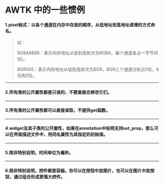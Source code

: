 # AWTK 中的一些惯例

#### 1.pixel格式：以各个通道在内存中存放的顺序，从低地址到高地址递增的方式命名。

>如：
>
>RGBA8888：表示内存地址从低到高依次为RGBA，每个通道各占一字节(8位)。
>
>BGR565：表示内存地址从低到高依次为BGR，BGR三个通道分别占5位，6位和5位。

---

#### 2.所有类的公开属性都是只读的，不要直接去修改它们。

---

#### 3.所有类的公开属性都可以直接读取，不提供get函数。

---

#### 4.widget及其子类的公开属性，如果在annotation中标明支持set\_prop，那么可以在界面描述文件中，用同名属性为其指定的初始值。

---

#### 5.除非特别说明，时间单位为毫秒。

---

#### 6.除非特别说明，控件都是容器。你可以在按钮中放图片，也可以在图片中放按钮，通过组合形成更强大控件。
